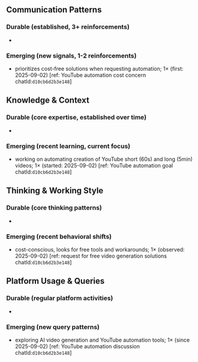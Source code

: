 ## Communication Patterns
### Durable (established, 3+ reinforcements)
- 

### Emerging (new signals, 1-2 reinforcements)
- prioritizes cost-free solutions when requesting automation; 1× (first: 2025-09-02) [ref: YouTube automation cost concern chatId:`d10cb6d2b3e148`]

## Knowledge & Context
### Durable (core expertise, established over time)
- 

### Emerging (recent learning, current focus)  
- working on automating creation of YouTube short (60s) and long (5min) videos; 1× (started: 2025-09-02) [ref: YouTube automation goal chatId:`d10cb6d2b3e148`]

## Thinking & Working Style
### Durable (core thinking patterns)
- 

### Emerging (recent behavioral shifts)
- cost-conscious, looks for free tools and workarounds; 1× (observed: 2025-09-02) [ref: request for free video generation solutions chatId:`d10cb6d2b3e148`]

## Platform Usage & Queries
### Durable (regular platform activities)
- 

### Emerging (new query patterns)
- exploring AI video generation and YouTube automation tools; 1× (since 2025-09-02) [ref: YouTube automation discussion chatId:`d10cb6d2b3e148`]